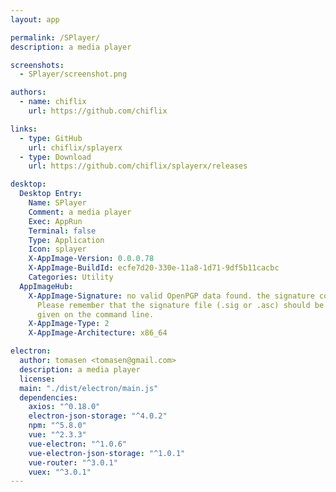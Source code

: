 ```yaml
---
layout: app

permalink: /SPlayer/
description: a media player

screenshots:
  - SPlayer/screenshot.png

authors:
  - name: chiflix
    url: https://github.com/chiflix

links:
  - type: GitHub
    url: chiflix/splayerx
  - type: Download
    url: https://github.com/chiflix/splayerx/releases

desktop:
  Desktop Entry:
    Name: SPlayer
    Comment: a media player
    Exec: AppRun
    Terminal: false
    Type: Application
    Icon: splayer
    X-AppImage-Version: 0.0.0.78
    X-AppImage-BuildId: ecfe7d20-330e-11a8-1d71-9df5b11cacbc
    Categories: Utility
  AppImageHub:
    X-AppImage-Signature: no valid OpenPGP data found. the signature could not be verified.
      Please remember that the signature file (.sig or .asc) should be the first file
      given on the command line.
    X-AppImage-Type: 2
    X-AppImage-Architecture: x86_64

electron:
  author: tomasen <tomasen@gmail.com>
  description: a media player
  license: 
  main: "./dist/electron/main.js"
  dependencies:
    axios: "^0.18.0"
    electron-json-storage: "^4.0.2"
    npm: "^5.8.0"
    vue: "^2.3.3"
    vue-electron: "^1.0.6"
    vue-electron-json-storage: "^1.0.1"
    vue-router: "^3.0.1"
    vuex: "^3.0.1"
---
```


